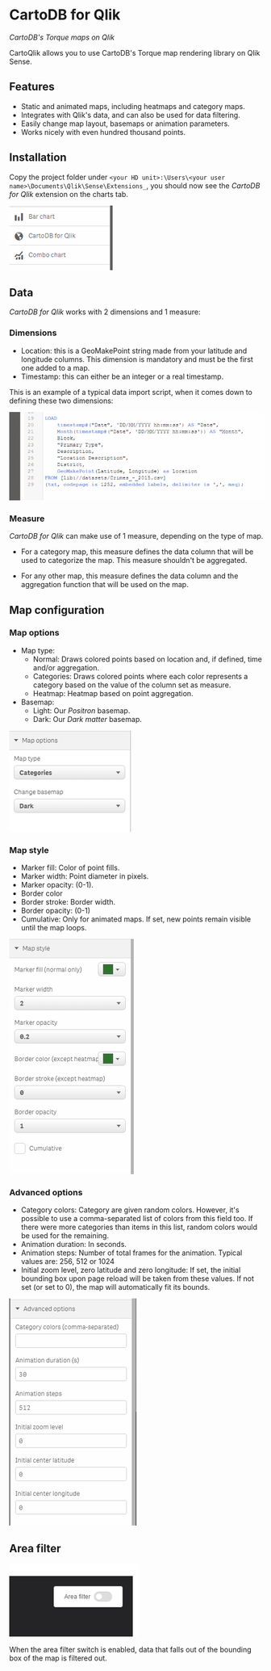 # CartoDB for Qlik

_CartoDB's Torque maps on Qlik_

CartoQlik allows you to use CartoDB's Torque map rendering library on Qlik Sense.

## Features

* Static and animated maps, including heatmaps and category maps.
* Integrates with Qlik's data, and can also be used for data filtering.
* Easily change map layout, basemaps or animation parameters.
* Works nicely with even hundred thousand points.

## Installation

Copy the project folder under `<your HD unit>:\Users\<your user name>\Documents\Qlik\Sense\Extensions_`, you should now see the _CartoDB for Qlik_ extension on the charts tab.

![Charts tab](doc/charts.png)

## Data

_CartoDB for Qlik_ works with 2 dimensions and 1 measure:

### Dimensions

* Location: this is a GeoMakePoint string made from your latitude and longitude columns. This dimension is mandatory and must be the first one added to a map.
* Timestamp: this can either be an integer or a real timestamp.

This is an example of a typical data import script, when it comes down to defining these two dimensions:

![Import script](doc/load.png)

### Measure

_CartoDB for Qlik_ can make use of 1 measure, depending on the type of map.

* For a category map, this measure defines the data column that will be used to categorize the map. This measure shouldn't be aggregated.

* For any other map, this measure defines the data column and the aggregation function that will be used on the map.

## Map configuration

### Map options

* Map type:
  * Normal: Draws colored points based on location and, if defined, time and/or aggregation.
  * Categories: Draws colored points where each color represents a category based on the value of the column set as measure.
  * Heatmap: Heatmap based on point aggregation.
* Basemap:
  * Light: Our _Positron_ basemap.
  * Dark: Our _Dark matter_ basemap.

![Map options](doc/map_options.png)

### Map style

* Marker fill: Color of point fills.
* Marker width: Point diameter in pixels.
* Marker opacity: (0-1).
* Border color
* Border stroke: Border width.
* Border opacity: (0-1)
* Cumulative: Only for animated maps. If set, new points remain visible until the map loops.

![Map style](doc/map_style.png)

### Advanced options

* Category colors: Category are given random colors. However, it's possible to use a comma-separated list of colors from this field too. If there were more categories than items in this list, random colors would be used for the remaining.
* Animation duration: In seconds.
* Animation steps: Number of total frames for the animation. Typical values are: 256, 512 or 1024
* Initial zoom level, zero latitude and zero longitude: If set, the initial bounding box upon page reload will be taken from these values. If not set (or set to 0), the map will automatically fit its bounds.

![Advanced options](doc/advanced_options.png)

## Area filter

![Map style](doc/area_filter.png)

When the area filter switch is enabled, data that falls out of the bounding box of the map is filtered out.
